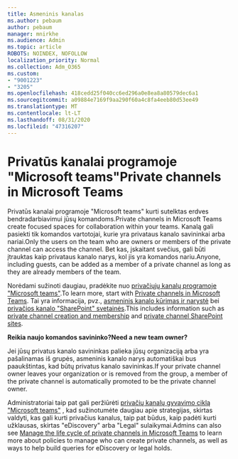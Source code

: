 ```yaml
---
title: Asmeninis kanalas
ms.author: pebaum
author: pebaum
manager: mnirkhe
ms.audience: Admin
ms.topic: article
ROBOTS: NOINDEX, NOFOLLOW
localization_priority: Normal
ms.collection: Adm_O365
ms.custom:
- "9001223"
- "3205"
ms.openlocfilehash: 418cedd25f040cc6ed296a0e8ea8a80579dec6a1
ms.sourcegitcommit: a09884e7169f9aa290f60a4c8fa4eeb80d53ee49
ms.translationtype: MT
ms.contentlocale: lt-LT
ms.lasthandoff: 08/31/2020
ms.locfileid: "47316207"
---
```

# <a name="private-channels-in-microsoft-teams"></a><span data-ttu-id="34185-102">Privatūs kanalai programoje "Microsoft teams"</span><span class="sxs-lookup"><span data-stu-id="34185-102">Private channels in Microsoft Teams</span></span>

<span data-ttu-id="34185-103">Privatūs kanalai programoje "Microsoft teams" kurti sutelktas erdves bendradarbiavimui jūsų komandoms.</span><span class="sxs-lookup"><span data-stu-id="34185-103">Private channels in Microsoft Teams create focused spaces for collaboration within your teams.</span></span> <span data-ttu-id="34185-104">Kanalą gali pasiekti tik komandos vartotojai, kurie yra privataus kanalo savininkai arba nariai.</span><span class="sxs-lookup"><span data-stu-id="34185-104">Only the users on the team who are owners or members of the private channel can access the channel.</span></span> <span data-ttu-id="34185-105">Bet kas, įskaitant svečius, gali būti įtrauktas kaip privataus kanalo narys, kol jis yra komandos nariu.</span><span class="sxs-lookup"><span data-stu-id="34185-105">Anyone, including guests, can be added as a member of a private channel as long as they are already members of the team.</span></span>

<span data-ttu-id="34185-106">Norėdami sužinoti daugiau, pradėkite nuo [privačiųjų kanalų programoje "Microsoft teams"](https://docs.microsoft.com/MicrosoftTeams/private-channels).</span><span class="sxs-lookup"><span data-stu-id="34185-106">To learn more, start with [Private channels in Microsoft Teams](https://docs.microsoft.com/MicrosoftTeams/private-channels).</span></span> <span data-ttu-id="34185-107">Tai yra informacija, pvz., [asmeninis kanalo kūrimas ir narystė](https://docs.microsoft.com/MicrosoftTeams/private-channels#private-channel-creation-and-membership) bei [privačios kanalo "SharePoint" svetainės](https://docs.microsoft.com/MicrosoftTeams/private-channels#private-channel-sharepoint-sites).</span><span class="sxs-lookup"><span data-stu-id="34185-107">This includes information such as [private channel creation and membership](https://docs.microsoft.com/MicrosoftTeams/private-channels#private-channel-creation-and-membership) and [private channel SharePoint sites](https://docs.microsoft.com/MicrosoftTeams/private-channels#private-channel-sharepoint-sites).</span></span>

<span data-ttu-id="34185-108">**Reikia naujo komandos savininko?**</span><span class="sxs-lookup"><span data-stu-id="34185-108">**Need a new team owner?**</span></span>

<span data-ttu-id="34185-109">Jei jūsų privatus kanalo savininkas palieka jūsų organizaciją arba yra pašalinamas iš grupės, asmeninis kanalo narys automatiškai bus paaukštintas, kad būtų privatus kanalo savininkas.</span><span class="sxs-lookup"><span data-stu-id="34185-109">If your private channel owner leaves your organization or is removed from the group, a member of the private channel is automatically promoted to be the private channel owner.</span></span>

<span data-ttu-id="34185-110">Administratoriai taip pat gali peržiūrėti [privačių kanalų gyvavimo ciklą "Microsoft teams"](https://docs.microsoft.com/MicrosoftTeams/private-channels-life-cycle-management) , kad sužinotumėte daugiau apie strategijas, skirtas valdyti, kas gali kurti privačius kanalus, taip pat būdus, kaip padėti kurti užklausas, skirtas "eDiscovery" arba "Legal" sulaikymai.</span><span class="sxs-lookup"><span data-stu-id="34185-110">Admins can also see [Manage the life cycle of private channels in Microsoft Teams](https://docs.microsoft.com/MicrosoftTeams/private-channels-life-cycle-management) to learn more about policies to manage who can create private channels, as well as ways to help build queries for eDiscovery or legal holds.</span></span>
